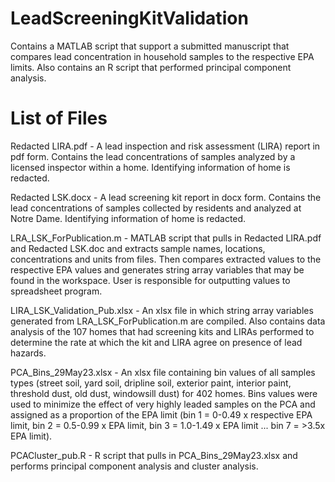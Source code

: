 # LeadScreeningKitValidation
Contains a MATLAB script that support a submitted manuscript that compares lead concentration in household samples to the respective EPA limits. Also contains an R script that performed principal component analysis.

# List of Files
Redacted LIRA.pdf - A lead inspection and risk assessment (LIRA) report in pdf form. Contains the lead concentrations of samples analyzed by a licensed inspector within a home. Identifying information of home is redacted.

Redacted LSK.docx - A lead screening kit report in docx form. Contains the lead concentrations of samples collected by residents and analyzed at Notre Dame. Identifying information of home is redacted.

LRA_LSK_ForPublication.m - MATLAB script that pulls in Redacted LIRA.pdf and Redacted LSK.doc and extracts sample names, locations, concentrations and units from files. Then compares extracted values to the respective EPA values and generates string array variables that may be found in the workspace. User is responsible for outputting values to spreadsheet program.

LIRA_LSK_Validation_Pub.xlsx - An xlsx file in which string array variables generated from LRA_LSK_ForPublication.m are compiled. Also contains data analysis of the 107 homes that had screening kits and LIRAs performed to determine the rate at which the kit and LIRA agree on presence of lead hazards.

PCA_Bins_29May23.xlsx - An xlsx file containing bin values of all samples types (street soil, yard soil, dripline soil, exterior paint, interior paint, threshold dust, old dust, windowsill dust) for 402 homes. Bins values were used to minimize the effect of very highly leaded samples on the PCA and assigned as a proportion of the EPA limit (bin 1 = 0-0.49 x respective EPA limit, bin 2 = 0.5-0.99 x EPA limit, bin 3 = 1.0-1.49 x EPA limit ... bin 7 = >3.5x EPA limit). 

PCACluster_pub.R - R script that pulls in PCA_Bins_29May23.xlsx and performs principal component analysis and cluster analysis. 

## 
